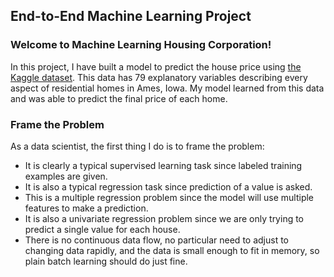## End-to-End Machine Learning Project
### Welcome to Machine Learning Housing Corporation!
In this project, I have built a model to predict the house price using [the Kaggle dataset](https://www.kaggle.com/c/house-prices-advanced-regression-techniques/overview). This data has 79 explanatory variables describing every aspect of residential homes in Ames, Iowa. My model learned from this data and was able to predict the final price of each home. 
### Frame the Problem
As a data scientist, the first thing I do is to frame the problem:
* It is clearly a typical supervised learning task since labeled training examples are given.
* It is also a typical regression task since prediction of a value is asked.
* This is a multiple regression problem since the model will use multiple features to make a prediction.
* It is also a univariate regression problem since we are only trying to predict a single value for each house.
* There is no continuous data flow, no particular need to adjust to changing data rapidly, and the data is small enough to fit in memory, so plain batch learning should do just fine.
